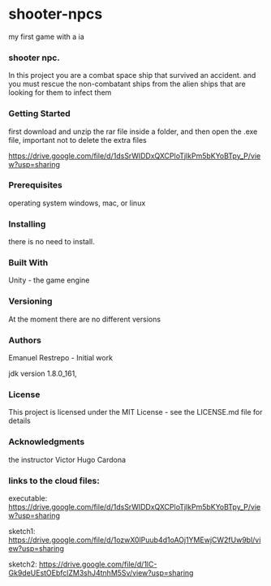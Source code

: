# shooter-npcs
my first game with a ia

### shooter npc.
In this project you are a combat space ship that survived an accident. and you must rescue the non-combatant ships from the alien ships that are looking for them to infect them

### Getting Started
first download and unzip the rar file inside a folder, and then open the .exe file, important not to delete the extra files

https://drive.google.com/file/d/1dsSrWIDDxQXCPloTjlkPm5bKYoBTpy_P/view?usp=sharing


### Prerequisites
operating system windows, mac, or linux

### Installing
there is no need to install.

### Built With
Unity - the game engine

### Versioning
At the moment there are no different versions

### Authors
Emanuel Restrepo - Initial work

jdk version 1.8.0_161, 

### License
This project is licensed under the MIT License - see the LICENSE.md file for details

### Acknowledgments
the instructor Victor Hugo Cardona


### links to the cloud files:

executable: 
https://drive.google.com/file/d/1dsSrWIDDxQXCPloTjlkPm5bKYoBTpy_P/view?usp=sharing

sketch1:
https://drive.google.com/file/d/1ozwX0lPuub4d1oAOj1YMEwjCW2fUw9bl/view?usp=sharing

sketch2:
https://drive.google.com/file/d/1lC-Gk9deUEstOEbfclZM3shJ4tnhM5Sv/view?usp=sharing
